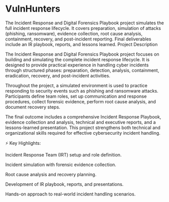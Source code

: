 # VulnHunters
The Incident Response and Digital Forensics Playbook project simulates the full incident response lifecycle. It covers preparation, simulation of attacks (phishing, ransomware), evidence collection, root cause analysis, containment, recovery, and post-incident reporting. Final deliverables include an IR playbook, reports, and lessons learned.
Project Description

The Incident Response and Digital Forensics Playbook project focuses on building and simulating the complete incident response lifecycle. It is designed to provide practical experience in handling cyber incidents through structured phases: preparation, detection, analysis, containment, eradication, recovery, and post-incident activities.

Throughout the project, a simulated environment is used to practice responding to security events such as phishing and ransomware attacks. Participants define team roles, set up communication and response procedures, collect forensic evidence, perform root cause analysis, and document recovery steps.

The final outcome includes a comprehensive Incident Response Playbook, evidence collection and analysis, technical and executive reports, and a lessons-learned presentation. This project strengthens both technical and organizational skills required for effective cybersecurity incident handling.

⚡ Key Highlights:

Incident Response Team (IRT) setup and role definition.

Incident simulation with forensic evidence collection.

Root cause analysis and recovery planning.

Development of IR playbook, reports, and presentations.

Hands-on approach to real-world incident handling scenarios.
